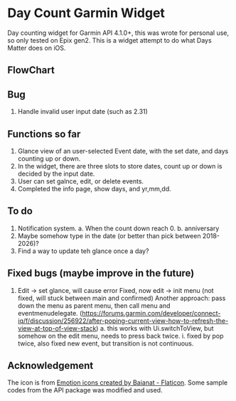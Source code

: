 # Day Count Garmin Widget
Day counting widget for Garmin API 4.1.0+, this was wrote for personal use, so only tested on Epix gen2. This is a widget attempt to do what Days Matter does on iOS. 

## FlowChart

## Bug
1. Handle invalid user input date (such as 2.31)

## Functions so far
1. Glance view of an user-selected Event date, with the set date, and days counting up or down.
2. In the widget, there are three slots to store dates, count up or down is decided by the input date.
3. User can set galnce, edit, or delete events.
2. Completed the info page, show days, and yr,mm,dd.

## To do
1. Notification system.
    a. When the count down reach 0.
    b. anniversary 
2. Maybe somehow type in the date (or better than pick between 2018-2026)?
3. Find a way to update teh glance once a day?

## Fixed bugs (maybe improve in the future)
1. Edit -> set glance, will cause error
    Fixed, now edit -> init menu (not fixed, will stuck between main and confirmed)
    Another approach: pass down the menu as parent menu, then call menu and eventmenudelegate. (https://forums.garmin.com/developer/connect-iq/f/discussion/256922/after-poping-current-view-how-to-refresh-the-view-at-top-of-view-stack)
        a. this works with Ui.switchToView, but somehow on the edit menu, needs to press back twice.
            i. fixed by pop twice, also fixed new event, but transition is not continuous.

## Acknowledgement 
The icon is from <a href="https://www.flaticon.com/free-icons/emotion" title="emotion icons">Emotion icons created by Baianat - Flaticon</a>.
Some sample codes from the API package was modified and used.
